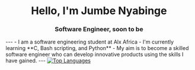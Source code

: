 <h1 align="center">Hello, I'm Jumbe Nyabinge</h1>
<h3 align="center">Software Engineer, soon to be</h3>
---
- I am a software engineering student at Alx Africa
- I'm currently learning **C, Bash scripting, and Python**
- My aim is to become a skilled software engineer who can develop innovative products using the skills I have gained.
---
<a href="https://github.com/nyabingenorv" align="left"><img src="https://github-readme-stats.vercel.app/api/top-langs/?username=nyabingenorv&langs_count=10&title_color=a855f7&text_color=ffffff&icon_color=0891b2&bg_color=1c1917&hide_border=true&locale=en&custom_title=Top%20%Languages" alt="Top Languages" /></a>




